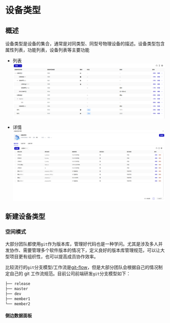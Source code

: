 # 设备类型

## 概述

设备类型是设备的集合，通常是对同类型、同型号物理设备的描述。设备类型包含属性列表，功能列表，设备列表等主要功能

- 列表
  ![alt text](image-13.png)

- 详情
  ![alt text](image-14.png)

## 新建设备类型

### 空间模式

大部分团队都使用`git`作为版本库，管理好代码也是一种学问。尤其是涉及多人并发协作、需要管理多个软件版本的情况下，定义良好的版本库管理规范，可以让大型项目更有组织性，也可以提高成员协作效率。

比较流行的`git`分支模型/工作流是[git-flow](https://www.git-tower.com/learn/git/ebook/cn/command-line/advanced-topics/git-flow)，但是大部分团队会根据自己的情况制定自己的 git 工作流规范。目前公司前端研发`git`分支模型如下：

```
├── release
├── master
├── dev
├── member1
└── member2
```

#### 侧边数据面板
